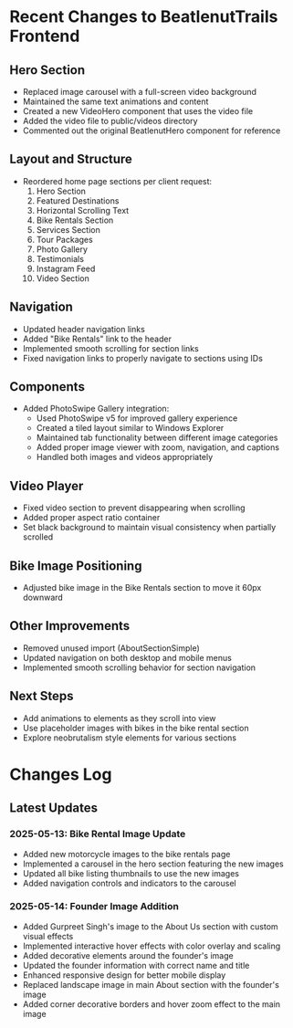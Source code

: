 # Recent Changes to BeatlenutTrails Frontend

## Hero Section
- Replaced image carousel with a full-screen video background
- Maintained the same text animations and content
- Created a new VideoHero component that uses the video file
- Added the video file to public/videos directory
- Commented out the original BeatlenutHero component for reference

## Layout and Structure
- Reordered home page sections per client request:
  1. Hero Section
  2. Featured Destinations
  3. Horizontal Scrolling Text
  4. Bike Rentals Section
  5. Services Section
  6. Tour Packages
  7. Photo Gallery
  8. Testimonials
  9. Instagram Feed
  10. Video Section

## Navigation
- Updated header navigation links
- Added "Bike Rentals" link to the header
- Implemented smooth scrolling for section links
- Fixed navigation links to properly navigate to sections using IDs

## Components
- Added PhotoSwipe Gallery integration:
  - Used PhotoSwipe v5 for improved gallery experience
  - Created a tiled layout similar to Windows Explorer
  - Maintained tab functionality between different image categories
  - Added proper image viewer with zoom, navigation, and captions
  - Handled both images and videos appropriately

## Video Player
- Fixed video section to prevent disappearing when scrolling
- Added proper aspect ratio container
- Set black background to maintain visual consistency when partially scrolled

## Bike Image Positioning
- Adjusted bike image in the Bike Rentals section to move it 60px downward

## Other Improvements
- Removed unused import (AboutSectionSimple) 
- Updated navigation on both desktop and mobile menus
- Implemented smooth scrolling behavior for section navigation

## Next Steps
- Add animations to elements as they scroll into view
- Use placeholder images with bikes in the bike rental section
- Explore neobrutalism style elements for various sections

# Changes Log

## Latest Updates

### 2025-05-13: Bike Rental Image Update
- Added new motorcycle images to the bike rentals page
- Implemented a carousel in the hero section featuring the new images
- Updated all bike listing thumbnails to use the new images
- Added navigation controls and indicators to the carousel

### 2025-05-14: Founder Image Addition
- Added Gurpreet Singh's image to the About Us section with custom visual effects
- Implemented interactive hover effects with color overlay and scaling
- Added decorative elements around the founder's image
- Updated the founder information with correct name and title
- Enhanced responsive design for better mobile display
- Replaced landscape image in main About section with the founder's image
- Added corner decorative borders and hover zoom effect to the main image